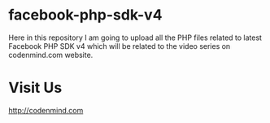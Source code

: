 facebook-php-sdk-v4
=

Here in this repository I am going to upload all the PHP files related to latest Facebook PHP SDK v4 which will be related to the video series on codenmind.com website.

Visit Us
=
http://codenmind.com
